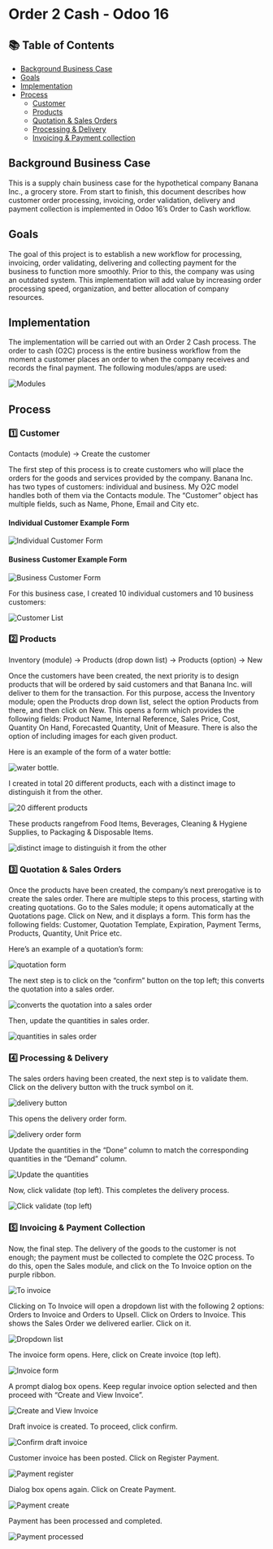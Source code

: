 # Order 2 Cash - Odoo 16

<!-- It's common to insert a short (1-2 sentence) summary of the project here -->

## 📚 Table of Contents

- [Background Business Case](#background-business-case)
- [Goals](#goals)
- [Implementation](#implementation)
- [Process](#process)
  - [Customer](#1️⃣-customer)
  - [Products](#2️⃣-products)
  - [Quotation & Sales Orders](#3️⃣-quotation--sales-orders)
  - [Processing & Delivery](#4️⃣-processing--delivery)
  - [Invoicing & Payment collection](#5️⃣-invoicing-&-payment-collection)

## Background Business Case

This is a supply chain business case for the hypothetical company Banana Inc., a grocery store. From start to finish, this document describes how customer order processing, invoicing, order validation, delivery and payment collection is implemented in Odoo 16’s Order to Cash workflow.

## Goals

The goal of this project is to establish a new workflow for processing, invoicing, order validating, delivering and collecting payment for the business to function more smoothly. Prior to this, the company was using an outdated system. This implementation will add value by increasing order processing speed, organization, and better allocation of company resources.

## Implementation

The implementation will be carried out with an Order 2 Cash process. The order to cash (O2C) process is the entire business workflow from the moment a customer places an order to when the company receives and records the final payment. The following modules/apps are used:

![Modules](./Screenshots/Modules.png "Modules")

## Process

### 1️⃣ Customer

Contacts (module) → Create the customer

The first step of this process is to create customers who will place the orders for the goods and services provided by the company. Banana Inc. has two types of customers: individual and business. My O2C model handles both of them via the Contacts module. The “Customer” object has multiple fields, such as Name, Phone, Email and City etc.

#### Individual Customer Example Form

![Individual Customer Form](./Screenshots/Individual_customer.png "Individual Customer Form")

#### Business Customer Example Form

![Business Customer Form](./Screenshots/Business_customer.png "Business Customer Form")

For this business case, I created 10 individual customers and 10 business customers:

![Customer List](./Screenshots/Customer_list.png "Customer List")

### 2️⃣ Products

Inventory (module) → Products (drop down list) → Products (option) → New

Once the customers have been created, the next priority is to design products that will be ordered by said customers and that Banana Inc. will deliver to them for the transaction. For this purpose, access the Inventory module; open the Products drop down list, select the option Products from there, and then click on New. This opens a form which provides the following fields: Product Name, Internal Reference, Sales Price, Cost, Quantity On Hand, Forecasted Quantity, Unit of Measure. There is also the option of including images for each given product.

Here is an example of the form of a water bottle:

![water bottle](./Screenshots/Bottled_Water.png "Bottled Water").

I created in total 20 different products, each with a distinct image to distinguish it from the other. 

![20 different products](./Screenshots/Products_list.png "Products List")

These products rangefrom Food Items, Beverages, Cleaning & Hygiene Supplies, to Packaging & Disposable Items.

![distinct image to distinguish it from the other](./Screenshots/Products_list_images.png "Products List Images")

### 3️⃣ Quotation & Sales Orders

Once the products have been created, the company’s next prerogative is to create the sales order. There are multiple steps to this process, starting with creating quotations. Go to the Sales module; it opens automatically at the Quotations page. Click on New, and it displays a form. This form has the following fields: Customer, Quotation Template, Expiration, Payment Terms, Products, Quantity, Unit Price etc.

Here’s an example of a quotation’s form:

![quotation form](./Screenshots/Quotation_form.png "Quotation Form")

The next step is to click on the “confirm” button on the top left; this converts the quotation into a sales order.

![converts the quotation into a sales order](./Screenshots/Sales_order_form.png)

Then, update the quantities in sales order.

![quantities in sales order](./Screenshots/SO_form_quantity_updated.png)

### 4️⃣ Processing & Delivery

The sales orders having been created, the next step is to validate them. Click on the delivery button with the truck symbol on it.

![delivery button](./Screenshots/Delivery_symbol.png)

This opens the delivery order form.

![delivery order form](./Screenshots/Delivery_order_form.png)

Update the quantities in the “Done” column to match the corresponding quantities in the “Demand” column.

![Update the quantities](./Screenshots/Delivery_quantity.png)

Now, click validate (top left). This completes the delivery process.

![Click validate (top left)](./Screenshots/Delivery_validate.png)

### 5️⃣ Invoicing & Payment Collection

Now, the final step. The delivery of the goods to the customer is not enough; the payment must be collected to complete the O2C process. 
To do this, open the Sales module, and click on the To Invoice option on the purple ribbon.

![To invoice](./Screenshots/To_invoice.png)

Clicking on To Invoice will open a dropdown list with the following 2 options: Orders to Invoice and Orders to Upsell. Click on Orders to Invoice. This shows the Sales Order we delivered earlier. Click on it.

![Dropdown list](./Screenshots/Dropdown_list_invoice.png)

The invoice form opens. Here, click on Create invoice (top left).

![Invoice form](./Screenshots/Invoice_form.png)

A prompt dialog box opens. Keep regular invoice option selected and then proceed with “Create and View Invoice”.

![Create and View Invoice](./Screenshots/Create_invoice_dialog_box.png)

Draft invoice is created. To proceed, click confirm.

![Confirm draft invoice](./Screenshots/Confirm_draft_invoice.png)

Customer invoice has been posted. Click on Register Payment.

![Payment register](./Screenshots/Register_payment_for_posted_invoice.png)

Dialog box opens again. Click on Create Payment.

![Payment create](./Screenshots/Create_payment.png)

Payment has been processed and completed.

![Payment processed](./Screenshots/Customer_invoice_paid.png)
